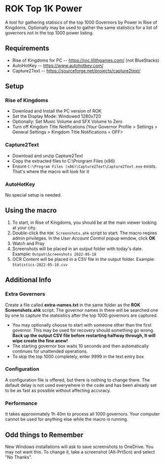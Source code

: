 # ROK Top 1K Power

A tool for gathering statisics of the top 1000 Governors by Power in Rise of Kingdoms. Optionally may be used to gather the same statistics for a list of governors not in the top 1000 power listing.

## Requirements

* Rise of Kingdoms for PC -- https://roc.lilithgames.com/ (not BlueStacks)
* AutoHotKey -- https://www.autohotkey.com/
* Capture2Text -- https://sourceforge.net/projects/capture2text/

## Setup

### Rise of Kingdoms

* Download and Install the PC version of ROK
* Set the Display Mode: Windowed 1280x720
* Optionally: Set Music Volume and SFX Volume to Zero
* Turn off Kingdom Title Notifications (Your Governor Profile > Settings > General Settings > Kingdom Title Notifications = OFF>

### Capture2Text

* Download and unzip Capture2Text
* Copy the extracted files to C:\Prorgram Files (x86)
* Ensure `C:\Program Files (x86)\Capture2Text\Capture2Text.exe` exists. That's where the macro will look for it

### AutoHotKey

No special setup is needed.

## Using the macro

1. To start, in Rise of Kingdoms, you should be at the main viewer looking at your city.
1. Double-click the `ROK Screenshots.ahk` script to start. The macro reqires admin privileges. In the *User Account Control* popup window, click **OK**
1. Watch and Pray
1. Screenshots will be placed in an output folder with today's date. Example: `Output\Screenshots 2022-05-18`
1. OCR Content will be placed in a CSV file in the output folder. Example: `Statistics-2022-05-18.csv`

## Additional Info

### Extra Governors

Create a file called **extra-names.txt** in the same folder as the **ROK Screenshots.ahk** script. The governor names in there will be searched one by one to capture the statsistics after the top 1000 governors are captured.

* You may optionally choose to start with someone other than the first governor. This may be used for recovery should something go wrong. **Back up the output CSV file before restarting halfway through, It will wipe create the fine anew!**
* The starting governor box waits 10 seconds and then automatically continues for unattended operations.
* To skip the top 1000 completely, enter 9999 in the text entry box

### Configuration

A configuration file is offered, but there is nothing to change there. The default delay is not used everywhere in the code and has been already set to be as fast as possible without affecting accuracy.

### Performance

It takes approximately 1h 40m to process all 1000 governors. Your computer cannot be used for anything else while the macro is running.

## Odd things to Remember

New Windows installations will ask to save screenshots to OneDrive. You may not want this. To change it, take a screenshot (Alt-PrtScn) and select "No Thanks".
